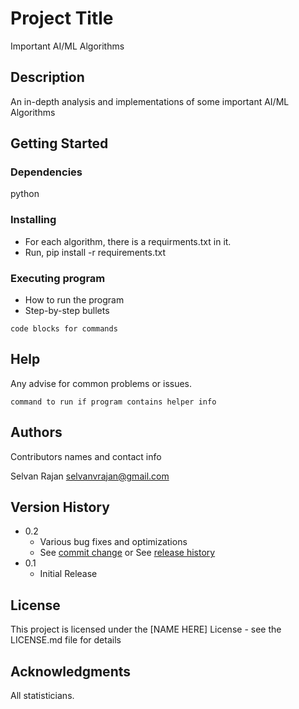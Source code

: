 # Project Title

Important AI/ML Algorithms

## Description

An in-depth analysis and implementations of some important AI/ML Algorithms

## Getting Started

### Dependencies

python

### Installing

* For each algorithm, there is a requirments.txt in it.
* Run,
pip install -r requirements.txt

### Executing program

* How to run the program
* Step-by-step bullets
```
code blocks for commands
```

## Help

Any advise for common problems or issues.
```
command to run if program contains helper info
```

## Authors

Contributors names and contact info

Selvan Rajan
selvanvrajan@gmail.com

## Version History

* 0.2
    * Various bug fixes and optimizations
    * See [commit change]() or See [release history]()
* 0.1
    * Initial Release

## License

This project is licensed under the [NAME HERE] License - see the LICENSE.md file for details

## Acknowledgments

All statisticians.


